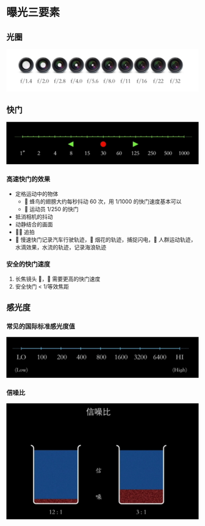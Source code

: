 # 曝光三要素

## 光圈

![光圈](../images/光圈.png)

## 快门

![快门](../images/快门.png)

### 高速快门的效果

* 定格运动中的物体
  *  蜂鸟的翅膀大约每秒抖动 60 次，用 1/1000 的快门速度基本可以
  *  运动员 1/250 的快门
* 抵消相机的抖动
* 动静结合的画面
*  追拍
*  慢速快门记录汽车行驶轨迹， 烟花的轨迹，捕捉闪电， 人群运动轨迹，水滴效果，水流的轨迹，记录海浪轨迹

### 安全的快门速度

1. 长焦镜头 ， 需要更高的快门速度
2. 安全快门 < 1/等效焦距

## 感光度

### 常见的国际标准感光度值

![iso](../images/iso.jpg)

### 信噪比

![iso](../images/xzb.jpg)
